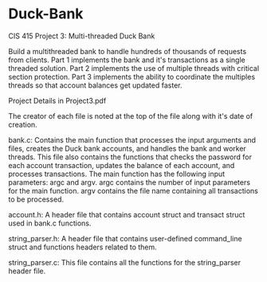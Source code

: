 # Duck-Bank
CIS 415 Project 3: Multi-threaded Duck Bank

Build a multithreaded bank to handle hundreds of thousands of requests from clients. 
Part 1 implements the bank and it's transactions as a single threaded solution.
Part 2 implements the use of multiple threads with critical section protection.
Part 3 implements the ability to coordinate the multiples threads so that account balances get updated faster.

Project Details in Project3.pdf

The creator of each file is noted at the top of the file along with it's date of creation.

bank.c: Contains the main function that processes the input arguments and files, creates the Duck bank accounts, and handles the bank and worker threads. This file also contains the functions that checks the password for each account transaction, updates the balance of each account, and processes transactions. The main function has the following input parameters: argc and argv. 
argc contains the number of input parameters for the main function. argv contains the file name containing all transactions to be processed.

account.h: A header file that contains account struct and transact struct used in bank.c functions.

string_parser.h: A header file that contains user-defined command_line struct and functions headers related to them.

string_parser.c: This file contains all the functions for the string_parser header file.
